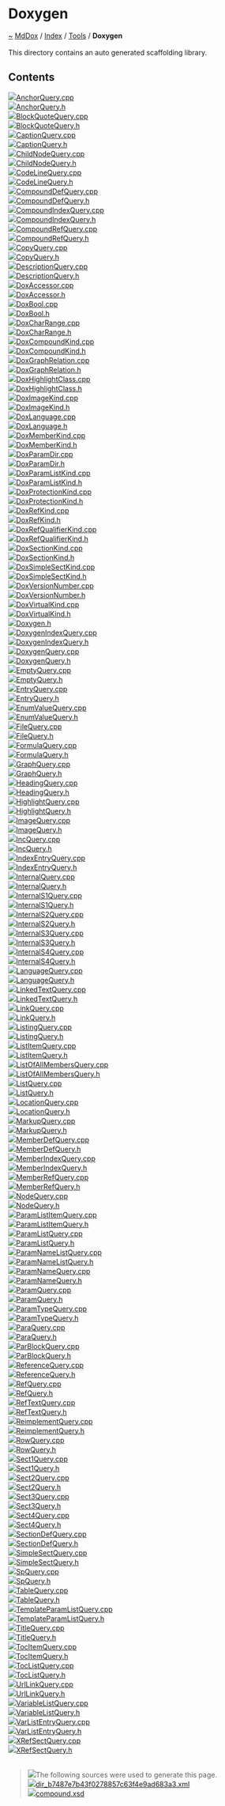 <a id="doxygen"></a>
<h1>Doxygen</h1>
<a id="dir_b7487e7b43f0278857c63f4e9ad683a3"></a>
<a href="https://github.com/CharlesCarley/MdDox#~">~</a>
<a href="indexpage.md#mddox">MdDox</a>
<span class="inline-text">/</span>
<a href="index.md#index">Index</a>
<span class="inline-text">/</span>
<a href="dir_7e461070e7b716e896e0d97cd6a82321.md#tools">Tools</a>
<span class="inline-text">/</span>
<span class="bold-text"><b>Doxygen</b></span>
<br/>
<br/>
<span class="inline-text">This directory contains an auto generated scaffolding library. </span>
<a id="contents"></a>
<h2>Contents</h2>
<span class="icon-list-item"><a href="https://github.com/CharlesCarley/MdDox/blob/master/Tools/Doxygen/AnchorQuery.cpp#L1" class="icon-list-item"><img src="../images/file.svg" class="icon-list-item"/><span class="icon-list-item">AnchorQuery.cpp</span>
</a>
</span>
<br/>
<span class="icon-list-item"><a href="https://github.com/CharlesCarley/MdDox/blob/master/Tools/Doxygen/AnchorQuery.h#L1" class="icon-list-item"><img src="../images/file.svg" class="icon-list-item"/><span class="icon-list-item">AnchorQuery.h</span>
</a>
</span>
<br/>
<span class="icon-list-item"><a href="https://github.com/CharlesCarley/MdDox/blob/master/Tools/Doxygen/BlockQuoteQuery.cpp#L1" class="icon-list-item"><img src="../images/file.svg" class="icon-list-item"/><span class="icon-list-item">BlockQuoteQuery.cpp</span>
</a>
</span>
<br/>
<span class="icon-list-item"><a href="https://github.com/CharlesCarley/MdDox/blob/master/Tools/Doxygen/BlockQuoteQuery.h#L1" class="icon-list-item"><img src="../images/file.svg" class="icon-list-item"/><span class="icon-list-item">BlockQuoteQuery.h</span>
</a>
</span>
<br/>
<span class="icon-list-item"><a href="https://github.com/CharlesCarley/MdDox/blob/master/Tools/Doxygen/CaptionQuery.cpp#L1" class="icon-list-item"><img src="../images/file.svg" class="icon-list-item"/><span class="icon-list-item">CaptionQuery.cpp</span>
</a>
</span>
<br/>
<span class="icon-list-item"><a href="https://github.com/CharlesCarley/MdDox/blob/master/Tools/Doxygen/CaptionQuery.h#L1" class="icon-list-item"><img src="../images/file.svg" class="icon-list-item"/><span class="icon-list-item">CaptionQuery.h</span>
</a>
</span>
<br/>
<span class="icon-list-item"><a href="https://github.com/CharlesCarley/MdDox/blob/master/Tools/Doxygen/ChildNodeQuery.cpp#L1" class="icon-list-item"><img src="../images/file.svg" class="icon-list-item"/><span class="icon-list-item">ChildNodeQuery.cpp</span>
</a>
</span>
<br/>
<span class="icon-list-item"><a href="https://github.com/CharlesCarley/MdDox/blob/master/Tools/Doxygen/ChildNodeQuery.h#L1" class="icon-list-item"><img src="../images/file.svg" class="icon-list-item"/><span class="icon-list-item">ChildNodeQuery.h</span>
</a>
</span>
<br/>
<span class="icon-list-item"><a href="https://github.com/CharlesCarley/MdDox/blob/master/Tools/Doxygen/CodeLineQuery.cpp#L1" class="icon-list-item"><img src="../images/file.svg" class="icon-list-item"/><span class="icon-list-item">CodeLineQuery.cpp</span>
</a>
</span>
<br/>
<span class="icon-list-item"><a href="https://github.com/CharlesCarley/MdDox/blob/master/Tools/Doxygen/CodeLineQuery.h#L1" class="icon-list-item"><img src="../images/file.svg" class="icon-list-item"/><span class="icon-list-item">CodeLineQuery.h</span>
</a>
</span>
<br/>
<span class="icon-list-item"><a href="https://github.com/CharlesCarley/MdDox/blob/master/Tools/Doxygen/CompoundDefQuery.cpp#L1" class="icon-list-item"><img src="../images/file.svg" class="icon-list-item"/><span class="icon-list-item">CompoundDefQuery.cpp</span>
</a>
</span>
<br/>
<span class="icon-list-item"><a href="https://github.com/CharlesCarley/MdDox/blob/master/Tools/Doxygen/CompoundDefQuery.h#L1" class="icon-list-item"><img src="../images/file.svg" class="icon-list-item"/><span class="icon-list-item">CompoundDefQuery.h</span>
</a>
</span>
<br/>
<span class="icon-list-item"><a href="https://github.com/CharlesCarley/MdDox/blob/master/Tools/Doxygen/CompoundIndexQuery.cpp#L1" class="icon-list-item"><img src="../images/file.svg" class="icon-list-item"/><span class="icon-list-item">CompoundIndexQuery.cpp</span>
</a>
</span>
<br/>
<span class="icon-list-item"><a href="https://github.com/CharlesCarley/MdDox/blob/master/Tools/Doxygen/CompoundIndexQuery.h#L1" class="icon-list-item"><img src="../images/file.svg" class="icon-list-item"/><span class="icon-list-item">CompoundIndexQuery.h</span>
</a>
</span>
<br/>
<span class="icon-list-item"><a href="https://github.com/CharlesCarley/MdDox/blob/master/Tools/Doxygen/CompoundRefQuery.cpp#L1" class="icon-list-item"><img src="../images/file.svg" class="icon-list-item"/><span class="icon-list-item">CompoundRefQuery.cpp</span>
</a>
</span>
<br/>
<span class="icon-list-item"><a href="https://github.com/CharlesCarley/MdDox/blob/master/Tools/Doxygen/CompoundRefQuery.h#L1" class="icon-list-item"><img src="../images/file.svg" class="icon-list-item"/><span class="icon-list-item">CompoundRefQuery.h</span>
</a>
</span>
<br/>
<span class="icon-list-item"><a href="https://github.com/CharlesCarley/MdDox/blob/master/Tools/Doxygen/CopyQuery.cpp#L1" class="icon-list-item"><img src="../images/file.svg" class="icon-list-item"/><span class="icon-list-item">CopyQuery.cpp</span>
</a>
</span>
<br/>
<span class="icon-list-item"><a href="https://github.com/CharlesCarley/MdDox/blob/master/Tools/Doxygen/CopyQuery.h#L1" class="icon-list-item"><img src="../images/file.svg" class="icon-list-item"/><span class="icon-list-item">CopyQuery.h</span>
</a>
</span>
<br/>
<span class="icon-list-item"><a href="https://github.com/CharlesCarley/MdDox/blob/master/Tools/Doxygen/DescriptionQuery.cpp#L1" class="icon-list-item"><img src="../images/file.svg" class="icon-list-item"/><span class="icon-list-item">DescriptionQuery.cpp</span>
</a>
</span>
<br/>
<span class="icon-list-item"><a href="https://github.com/CharlesCarley/MdDox/blob/master/Tools/Doxygen/DescriptionQuery.h#L1" class="icon-list-item"><img src="../images/file.svg" class="icon-list-item"/><span class="icon-list-item">DescriptionQuery.h</span>
</a>
</span>
<br/>
<span class="icon-list-item"><a href="https://github.com/CharlesCarley/MdDox/blob/master/Tools/Doxygen/DoxAccessor.cpp#L1" class="icon-list-item"><img src="../images/file.svg" class="icon-list-item"/><span class="icon-list-item">DoxAccessor.cpp</span>
</a>
</span>
<br/>
<span class="icon-list-item"><a href="https://github.com/CharlesCarley/MdDox/blob/master/Tools/Doxygen/DoxAccessor.h#L1" class="icon-list-item"><img src="../images/file.svg" class="icon-list-item"/><span class="icon-list-item">DoxAccessor.h</span>
</a>
</span>
<br/>
<span class="icon-list-item"><a href="https://github.com/CharlesCarley/MdDox/blob/master/Tools/Doxygen/DoxBool.cpp#L1" class="icon-list-item"><img src="../images/file.svg" class="icon-list-item"/><span class="icon-list-item">DoxBool.cpp</span>
</a>
</span>
<br/>
<span class="icon-list-item"><a href="https://github.com/CharlesCarley/MdDox/blob/master/Tools/Doxygen/DoxBool.h#L1" class="icon-list-item"><img src="../images/file.svg" class="icon-list-item"/><span class="icon-list-item">DoxBool.h</span>
</a>
</span>
<br/>
<span class="icon-list-item"><a href="https://github.com/CharlesCarley/MdDox/blob/master/Tools/Doxygen/DoxCharRange.cpp#L1" class="icon-list-item"><img src="../images/file.svg" class="icon-list-item"/><span class="icon-list-item">DoxCharRange.cpp</span>
</a>
</span>
<br/>
<span class="icon-list-item"><a href="https://github.com/CharlesCarley/MdDox/blob/master/Tools/Doxygen/DoxCharRange.h#L1" class="icon-list-item"><img src="../images/file.svg" class="icon-list-item"/><span class="icon-list-item">DoxCharRange.h</span>
</a>
</span>
<br/>
<span class="icon-list-item"><a href="https://github.com/CharlesCarley/MdDox/blob/master/Tools/Doxygen/DoxCompoundKind.cpp#L1" class="icon-list-item"><img src="../images/file.svg" class="icon-list-item"/><span class="icon-list-item">DoxCompoundKind.cpp</span>
</a>
</span>
<br/>
<span class="icon-list-item"><a href="https://github.com/CharlesCarley/MdDox/blob/master/Tools/Doxygen/DoxCompoundKind.h#L1" class="icon-list-item"><img src="../images/file.svg" class="icon-list-item"/><span class="icon-list-item">DoxCompoundKind.h</span>
</a>
</span>
<br/>
<span class="icon-list-item"><a href="https://github.com/CharlesCarley/MdDox/blob/master/Tools/Doxygen/DoxGraphRelation.cpp#L1" class="icon-list-item"><img src="../images/file.svg" class="icon-list-item"/><span class="icon-list-item">DoxGraphRelation.cpp</span>
</a>
</span>
<br/>
<span class="icon-list-item"><a href="https://github.com/CharlesCarley/MdDox/blob/master/Tools/Doxygen/DoxGraphRelation.h#L1" class="icon-list-item"><img src="../images/file.svg" class="icon-list-item"/><span class="icon-list-item">DoxGraphRelation.h</span>
</a>
</span>
<br/>
<span class="icon-list-item"><a href="https://github.com/CharlesCarley/MdDox/blob/master/Tools/Doxygen/DoxHighlightClass.cpp#L1" class="icon-list-item"><img src="../images/file.svg" class="icon-list-item"/><span class="icon-list-item">DoxHighlightClass.cpp</span>
</a>
</span>
<br/>
<span class="icon-list-item"><a href="https://github.com/CharlesCarley/MdDox/blob/master/Tools/Doxygen/DoxHighlightClass.h#L1" class="icon-list-item"><img src="../images/file.svg" class="icon-list-item"/><span class="icon-list-item">DoxHighlightClass.h</span>
</a>
</span>
<br/>
<span class="icon-list-item"><a href="https://github.com/CharlesCarley/MdDox/blob/master/Tools/Doxygen/DoxImageKind.cpp#L1" class="icon-list-item"><img src="../images/file.svg" class="icon-list-item"/><span class="icon-list-item">DoxImageKind.cpp</span>
</a>
</span>
<br/>
<span class="icon-list-item"><a href="https://github.com/CharlesCarley/MdDox/blob/master/Tools/Doxygen/DoxImageKind.h#L1" class="icon-list-item"><img src="../images/file.svg" class="icon-list-item"/><span class="icon-list-item">DoxImageKind.h</span>
</a>
</span>
<br/>
<span class="icon-list-item"><a href="https://github.com/CharlesCarley/MdDox/blob/master/Tools/Doxygen/DoxLanguage.cpp#L1" class="icon-list-item"><img src="../images/file.svg" class="icon-list-item"/><span class="icon-list-item">DoxLanguage.cpp</span>
</a>
</span>
<br/>
<span class="icon-list-item"><a href="https://github.com/CharlesCarley/MdDox/blob/master/Tools/Doxygen/DoxLanguage.h#L1" class="icon-list-item"><img src="../images/file.svg" class="icon-list-item"/><span class="icon-list-item">DoxLanguage.h</span>
</a>
</span>
<br/>
<span class="icon-list-item"><a href="https://github.com/CharlesCarley/MdDox/blob/master/Tools/Doxygen/DoxMemberKind.cpp#L1" class="icon-list-item"><img src="../images/file.svg" class="icon-list-item"/><span class="icon-list-item">DoxMemberKind.cpp</span>
</a>
</span>
<br/>
<span class="icon-list-item"><a href="https://github.com/CharlesCarley/MdDox/blob/master/Tools/Doxygen/DoxMemberKind.h#L1" class="icon-list-item"><img src="../images/file.svg" class="icon-list-item"/><span class="icon-list-item">DoxMemberKind.h</span>
</a>
</span>
<br/>
<span class="icon-list-item"><a href="https://github.com/CharlesCarley/MdDox/blob/master/Tools/Doxygen/DoxParamDir.cpp#L1" class="icon-list-item"><img src="../images/file.svg" class="icon-list-item"/><span class="icon-list-item">DoxParamDir.cpp</span>
</a>
</span>
<br/>
<span class="icon-list-item"><a href="https://github.com/CharlesCarley/MdDox/blob/master/Tools/Doxygen/DoxParamDir.h#L1" class="icon-list-item"><img src="../images/file.svg" class="icon-list-item"/><span class="icon-list-item">DoxParamDir.h</span>
</a>
</span>
<br/>
<span class="icon-list-item"><a href="https://github.com/CharlesCarley/MdDox/blob/master/Tools/Doxygen/DoxParamListKind.cpp#L1" class="icon-list-item"><img src="../images/file.svg" class="icon-list-item"/><span class="icon-list-item">DoxParamListKind.cpp</span>
</a>
</span>
<br/>
<span class="icon-list-item"><a href="https://github.com/CharlesCarley/MdDox/blob/master/Tools/Doxygen/DoxParamListKind.h#L1" class="icon-list-item"><img src="../images/file.svg" class="icon-list-item"/><span class="icon-list-item">DoxParamListKind.h</span>
</a>
</span>
<br/>
<span class="icon-list-item"><a href="https://github.com/CharlesCarley/MdDox/blob/master/Tools/Doxygen/DoxProtectionKind.cpp#L1" class="icon-list-item"><img src="../images/file.svg" class="icon-list-item"/><span class="icon-list-item">DoxProtectionKind.cpp</span>
</a>
</span>
<br/>
<span class="icon-list-item"><a href="https://github.com/CharlesCarley/MdDox/blob/master/Tools/Doxygen/DoxProtectionKind.h#L1" class="icon-list-item"><img src="../images/file.svg" class="icon-list-item"/><span class="icon-list-item">DoxProtectionKind.h</span>
</a>
</span>
<br/>
<span class="icon-list-item"><a href="https://github.com/CharlesCarley/MdDox/blob/master/Tools/Doxygen/DoxRefKind.cpp#L1" class="icon-list-item"><img src="../images/file.svg" class="icon-list-item"/><span class="icon-list-item">DoxRefKind.cpp</span>
</a>
</span>
<br/>
<span class="icon-list-item"><a href="https://github.com/CharlesCarley/MdDox/blob/master/Tools/Doxygen/DoxRefKind.h#L1" class="icon-list-item"><img src="../images/file.svg" class="icon-list-item"/><span class="icon-list-item">DoxRefKind.h</span>
</a>
</span>
<br/>
<span class="icon-list-item"><a href="https://github.com/CharlesCarley/MdDox/blob/master/Tools/Doxygen/DoxRefQualifierKind.cpp#L1" class="icon-list-item"><img src="../images/file.svg" class="icon-list-item"/><span class="icon-list-item">DoxRefQualifierKind.cpp</span>
</a>
</span>
<br/>
<span class="icon-list-item"><a href="https://github.com/CharlesCarley/MdDox/blob/master/Tools/Doxygen/DoxRefQualifierKind.h#L1" class="icon-list-item"><img src="../images/file.svg" class="icon-list-item"/><span class="icon-list-item">DoxRefQualifierKind.h</span>
</a>
</span>
<br/>
<span class="icon-list-item"><a href="https://github.com/CharlesCarley/MdDox/blob/master/Tools/Doxygen/DoxSectionKind.cpp#L1" class="icon-list-item"><img src="../images/file.svg" class="icon-list-item"/><span class="icon-list-item">DoxSectionKind.cpp</span>
</a>
</span>
<br/>
<span class="icon-list-item"><a href="https://github.com/CharlesCarley/MdDox/blob/master/Tools/Doxygen/DoxSectionKind.h#L1" class="icon-list-item"><img src="../images/file.svg" class="icon-list-item"/><span class="icon-list-item">DoxSectionKind.h</span>
</a>
</span>
<br/>
<span class="icon-list-item"><a href="https://github.com/CharlesCarley/MdDox/blob/master/Tools/Doxygen/DoxSimpleSectKind.cpp#L1" class="icon-list-item"><img src="../images/file.svg" class="icon-list-item"/><span class="icon-list-item">DoxSimpleSectKind.cpp</span>
</a>
</span>
<br/>
<span class="icon-list-item"><a href="https://github.com/CharlesCarley/MdDox/blob/master/Tools/Doxygen/DoxSimpleSectKind.h#L1" class="icon-list-item"><img src="../images/file.svg" class="icon-list-item"/><span class="icon-list-item">DoxSimpleSectKind.h</span>
</a>
</span>
<br/>
<span class="icon-list-item"><a href="https://github.com/CharlesCarley/MdDox/blob/master/Tools/Doxygen/DoxVersionNumber.cpp#L1" class="icon-list-item"><img src="../images/file.svg" class="icon-list-item"/><span class="icon-list-item">DoxVersionNumber.cpp</span>
</a>
</span>
<br/>
<span class="icon-list-item"><a href="https://github.com/CharlesCarley/MdDox/blob/master/Tools/Doxygen/DoxVersionNumber.h#L1" class="icon-list-item"><img src="../images/file.svg" class="icon-list-item"/><span class="icon-list-item">DoxVersionNumber.h</span>
</a>
</span>
<br/>
<span class="icon-list-item"><a href="https://github.com/CharlesCarley/MdDox/blob/master/Tools/Doxygen/DoxVirtualKind.cpp#L1" class="icon-list-item"><img src="../images/file.svg" class="icon-list-item"/><span class="icon-list-item">DoxVirtualKind.cpp</span>
</a>
</span>
<br/>
<span class="icon-list-item"><a href="https://github.com/CharlesCarley/MdDox/blob/master/Tools/Doxygen/DoxVirtualKind.h#L1" class="icon-list-item"><img src="../images/file.svg" class="icon-list-item"/><span class="icon-list-item">DoxVirtualKind.h</span>
</a>
</span>
<br/>
<span class="icon-list-item"><a href="https://github.com/CharlesCarley/MdDox/blob/master/Tools/Doxygen/Doxygen.h#L1" class="icon-list-item"><img src="../images/file.svg" class="icon-list-item"/><span class="icon-list-item">Doxygen.h</span>
</a>
</span>
<br/>
<span class="icon-list-item"><a href="https://github.com/CharlesCarley/MdDox/blob/master/Tools/Doxygen/DoxygenIndexQuery.cpp#L1" class="icon-list-item"><img src="../images/file.svg" class="icon-list-item"/><span class="icon-list-item">DoxygenIndexQuery.cpp</span>
</a>
</span>
<br/>
<span class="icon-list-item"><a href="https://github.com/CharlesCarley/MdDox/blob/master/Tools/Doxygen/DoxygenIndexQuery.h#L1" class="icon-list-item"><img src="../images/file.svg" class="icon-list-item"/><span class="icon-list-item">DoxygenIndexQuery.h</span>
</a>
</span>
<br/>
<span class="icon-list-item"><a href="https://github.com/CharlesCarley/MdDox/blob/master/Tools/Doxygen/DoxygenQuery.cpp#L1" class="icon-list-item"><img src="../images/file.svg" class="icon-list-item"/><span class="icon-list-item">DoxygenQuery.cpp</span>
</a>
</span>
<br/>
<span class="icon-list-item"><a href="https://github.com/CharlesCarley/MdDox/blob/master/Tools/Doxygen/DoxygenQuery.h#L1" class="icon-list-item"><img src="../images/file.svg" class="icon-list-item"/><span class="icon-list-item">DoxygenQuery.h</span>
</a>
</span>
<br/>
<span class="icon-list-item"><a href="https://github.com/CharlesCarley/MdDox/blob/master/Tools/Doxygen/EmptyQuery.cpp#L1" class="icon-list-item"><img src="../images/file.svg" class="icon-list-item"/><span class="icon-list-item">EmptyQuery.cpp</span>
</a>
</span>
<br/>
<span class="icon-list-item"><a href="https://github.com/CharlesCarley/MdDox/blob/master/Tools/Doxygen/EmptyQuery.h#L1" class="icon-list-item"><img src="../images/file.svg" class="icon-list-item"/><span class="icon-list-item">EmptyQuery.h</span>
</a>
</span>
<br/>
<span class="icon-list-item"><a href="https://github.com/CharlesCarley/MdDox/blob/master/Tools/Doxygen/EntryQuery.cpp#L1" class="icon-list-item"><img src="../images/file.svg" class="icon-list-item"/><span class="icon-list-item">EntryQuery.cpp</span>
</a>
</span>
<br/>
<span class="icon-list-item"><a href="https://github.com/CharlesCarley/MdDox/blob/master/Tools/Doxygen/EntryQuery.h#L1" class="icon-list-item"><img src="../images/file.svg" class="icon-list-item"/><span class="icon-list-item">EntryQuery.h</span>
</a>
</span>
<br/>
<span class="icon-list-item"><a href="https://github.com/CharlesCarley/MdDox/blob/master/Tools/Doxygen/EnumValueQuery.cpp#L1" class="icon-list-item"><img src="../images/file.svg" class="icon-list-item"/><span class="icon-list-item">EnumValueQuery.cpp</span>
</a>
</span>
<br/>
<span class="icon-list-item"><a href="https://github.com/CharlesCarley/MdDox/blob/master/Tools/Doxygen/EnumValueQuery.h#L1" class="icon-list-item"><img src="../images/file.svg" class="icon-list-item"/><span class="icon-list-item">EnumValueQuery.h</span>
</a>
</span>
<br/>
<span class="icon-list-item"><a href="https://github.com/CharlesCarley/MdDox/blob/master/Tools/Doxygen/FileQuery.cpp#L1" class="icon-list-item"><img src="../images/file.svg" class="icon-list-item"/><span class="icon-list-item">FileQuery.cpp</span>
</a>
</span>
<br/>
<span class="icon-list-item"><a href="https://github.com/CharlesCarley/MdDox/blob/master/Tools/Doxygen/FileQuery.h#L1" class="icon-list-item"><img src="../images/file.svg" class="icon-list-item"/><span class="icon-list-item">FileQuery.h</span>
</a>
</span>
<br/>
<span class="icon-list-item"><a href="https://github.com/CharlesCarley/MdDox/blob/master/Tools/Doxygen/FormulaQuery.cpp#L1" class="icon-list-item"><img src="../images/file.svg" class="icon-list-item"/><span class="icon-list-item">FormulaQuery.cpp</span>
</a>
</span>
<br/>
<span class="icon-list-item"><a href="https://github.com/CharlesCarley/MdDox/blob/master/Tools/Doxygen/FormulaQuery.h#L1" class="icon-list-item"><img src="../images/file.svg" class="icon-list-item"/><span class="icon-list-item">FormulaQuery.h</span>
</a>
</span>
<br/>
<span class="icon-list-item"><a href="https://github.com/CharlesCarley/MdDox/blob/master/Tools/Doxygen/GraphQuery.cpp#L1" class="icon-list-item"><img src="../images/file.svg" class="icon-list-item"/><span class="icon-list-item">GraphQuery.cpp</span>
</a>
</span>
<br/>
<span class="icon-list-item"><a href="https://github.com/CharlesCarley/MdDox/blob/master/Tools/Doxygen/GraphQuery.h#L1" class="icon-list-item"><img src="../images/file.svg" class="icon-list-item"/><span class="icon-list-item">GraphQuery.h</span>
</a>
</span>
<br/>
<span class="icon-list-item"><a href="https://github.com/CharlesCarley/MdDox/blob/master/Tools/Doxygen/HeadingQuery.cpp#L1" class="icon-list-item"><img src="../images/file.svg" class="icon-list-item"/><span class="icon-list-item">HeadingQuery.cpp</span>
</a>
</span>
<br/>
<span class="icon-list-item"><a href="https://github.com/CharlesCarley/MdDox/blob/master/Tools/Doxygen/HeadingQuery.h#L1" class="icon-list-item"><img src="../images/file.svg" class="icon-list-item"/><span class="icon-list-item">HeadingQuery.h</span>
</a>
</span>
<br/>
<span class="icon-list-item"><a href="https://github.com/CharlesCarley/MdDox/blob/master/Tools/Doxygen/HighlightQuery.cpp#L1" class="icon-list-item"><img src="../images/file.svg" class="icon-list-item"/><span class="icon-list-item">HighlightQuery.cpp</span>
</a>
</span>
<br/>
<span class="icon-list-item"><a href="https://github.com/CharlesCarley/MdDox/blob/master/Tools/Doxygen/HighlightQuery.h#L1" class="icon-list-item"><img src="../images/file.svg" class="icon-list-item"/><span class="icon-list-item">HighlightQuery.h</span>
</a>
</span>
<br/>
<span class="icon-list-item"><a href="https://github.com/CharlesCarley/MdDox/blob/master/Tools/Doxygen/ImageQuery.cpp#L1" class="icon-list-item"><img src="../images/file.svg" class="icon-list-item"/><span class="icon-list-item">ImageQuery.cpp</span>
</a>
</span>
<br/>
<span class="icon-list-item"><a href="https://github.com/CharlesCarley/MdDox/blob/master/Tools/Doxygen/ImageQuery.h#L1" class="icon-list-item"><img src="../images/file.svg" class="icon-list-item"/><span class="icon-list-item">ImageQuery.h</span>
</a>
</span>
<br/>
<span class="icon-list-item"><a href="https://github.com/CharlesCarley/MdDox/blob/master/Tools/Doxygen/IncQuery.cpp#L1" class="icon-list-item"><img src="../images/file.svg" class="icon-list-item"/><span class="icon-list-item">IncQuery.cpp</span>
</a>
</span>
<br/>
<span class="icon-list-item"><a href="https://github.com/CharlesCarley/MdDox/blob/master/Tools/Doxygen/IncQuery.h#L1" class="icon-list-item"><img src="../images/file.svg" class="icon-list-item"/><span class="icon-list-item">IncQuery.h</span>
</a>
</span>
<br/>
<span class="icon-list-item"><a href="https://github.com/CharlesCarley/MdDox/blob/master/Tools/Doxygen/IndexEntryQuery.cpp#L1" class="icon-list-item"><img src="../images/file.svg" class="icon-list-item"/><span class="icon-list-item">IndexEntryQuery.cpp</span>
</a>
</span>
<br/>
<span class="icon-list-item"><a href="https://github.com/CharlesCarley/MdDox/blob/master/Tools/Doxygen/IndexEntryQuery.h#L1" class="icon-list-item"><img src="../images/file.svg" class="icon-list-item"/><span class="icon-list-item">IndexEntryQuery.h</span>
</a>
</span>
<br/>
<span class="icon-list-item"><a href="https://github.com/CharlesCarley/MdDox/blob/master/Tools/Doxygen/InternalQuery.cpp#L1" class="icon-list-item"><img src="../images/file.svg" class="icon-list-item"/><span class="icon-list-item">InternalQuery.cpp</span>
</a>
</span>
<br/>
<span class="icon-list-item"><a href="https://github.com/CharlesCarley/MdDox/blob/master/Tools/Doxygen/InternalQuery.h#L1" class="icon-list-item"><img src="../images/file.svg" class="icon-list-item"/><span class="icon-list-item">InternalQuery.h</span>
</a>
</span>
<br/>
<span class="icon-list-item"><a href="https://github.com/CharlesCarley/MdDox/blob/master/Tools/Doxygen/InternalS1Query.cpp#L1" class="icon-list-item"><img src="../images/file.svg" class="icon-list-item"/><span class="icon-list-item">InternalS1Query.cpp</span>
</a>
</span>
<br/>
<span class="icon-list-item"><a href="https://github.com/CharlesCarley/MdDox/blob/master/Tools/Doxygen/InternalS1Query.h#L1" class="icon-list-item"><img src="../images/file.svg" class="icon-list-item"/><span class="icon-list-item">InternalS1Query.h</span>
</a>
</span>
<br/>
<span class="icon-list-item"><a href="https://github.com/CharlesCarley/MdDox/blob/master/Tools/Doxygen/InternalS2Query.cpp#L1" class="icon-list-item"><img src="../images/file.svg" class="icon-list-item"/><span class="icon-list-item">InternalS2Query.cpp</span>
</a>
</span>
<br/>
<span class="icon-list-item"><a href="https://github.com/CharlesCarley/MdDox/blob/master/Tools/Doxygen/InternalS2Query.h#L1" class="icon-list-item"><img src="../images/file.svg" class="icon-list-item"/><span class="icon-list-item">InternalS2Query.h</span>
</a>
</span>
<br/>
<span class="icon-list-item"><a href="https://github.com/CharlesCarley/MdDox/blob/master/Tools/Doxygen/InternalS3Query.cpp#L1" class="icon-list-item"><img src="../images/file.svg" class="icon-list-item"/><span class="icon-list-item">InternalS3Query.cpp</span>
</a>
</span>
<br/>
<span class="icon-list-item"><a href="https://github.com/CharlesCarley/MdDox/blob/master/Tools/Doxygen/InternalS3Query.h#L1" class="icon-list-item"><img src="../images/file.svg" class="icon-list-item"/><span class="icon-list-item">InternalS3Query.h</span>
</a>
</span>
<br/>
<span class="icon-list-item"><a href="https://github.com/CharlesCarley/MdDox/blob/master/Tools/Doxygen/InternalS4Query.cpp#L1" class="icon-list-item"><img src="../images/file.svg" class="icon-list-item"/><span class="icon-list-item">InternalS4Query.cpp</span>
</a>
</span>
<br/>
<span class="icon-list-item"><a href="https://github.com/CharlesCarley/MdDox/blob/master/Tools/Doxygen/InternalS4Query.h#L1" class="icon-list-item"><img src="../images/file.svg" class="icon-list-item"/><span class="icon-list-item">InternalS4Query.h</span>
</a>
</span>
<br/>
<span class="icon-list-item"><a href="https://github.com/CharlesCarley/MdDox/blob/master/Tools/Doxygen/LanguageQuery.cpp#L1" class="icon-list-item"><img src="../images/file.svg" class="icon-list-item"/><span class="icon-list-item">LanguageQuery.cpp</span>
</a>
</span>
<br/>
<span class="icon-list-item"><a href="https://github.com/CharlesCarley/MdDox/blob/master/Tools/Doxygen/LanguageQuery.h#L1" class="icon-list-item"><img src="../images/file.svg" class="icon-list-item"/><span class="icon-list-item">LanguageQuery.h</span>
</a>
</span>
<br/>
<span class="icon-list-item"><a href="https://github.com/CharlesCarley/MdDox/blob/master/Tools/Doxygen/LinkedTextQuery.cpp#L1" class="icon-list-item"><img src="../images/file.svg" class="icon-list-item"/><span class="icon-list-item">LinkedTextQuery.cpp</span>
</a>
</span>
<br/>
<span class="icon-list-item"><a href="https://github.com/CharlesCarley/MdDox/blob/master/Tools/Doxygen/LinkedTextQuery.h#L1" class="icon-list-item"><img src="../images/file.svg" class="icon-list-item"/><span class="icon-list-item">LinkedTextQuery.h</span>
</a>
</span>
<br/>
<span class="icon-list-item"><a href="https://github.com/CharlesCarley/MdDox/blob/master/Tools/Doxygen/LinkQuery.cpp#L1" class="icon-list-item"><img src="../images/file.svg" class="icon-list-item"/><span class="icon-list-item">LinkQuery.cpp</span>
</a>
</span>
<br/>
<span class="icon-list-item"><a href="https://github.com/CharlesCarley/MdDox/blob/master/Tools/Doxygen/LinkQuery.h#L1" class="icon-list-item"><img src="../images/file.svg" class="icon-list-item"/><span class="icon-list-item">LinkQuery.h</span>
</a>
</span>
<br/>
<span class="icon-list-item"><a href="https://github.com/CharlesCarley/MdDox/blob/master/Tools/Doxygen/ListingQuery.cpp#L1" class="icon-list-item"><img src="../images/file.svg" class="icon-list-item"/><span class="icon-list-item">ListingQuery.cpp</span>
</a>
</span>
<br/>
<span class="icon-list-item"><a href="https://github.com/CharlesCarley/MdDox/blob/master/Tools/Doxygen/ListingQuery.h#L1" class="icon-list-item"><img src="../images/file.svg" class="icon-list-item"/><span class="icon-list-item">ListingQuery.h</span>
</a>
</span>
<br/>
<span class="icon-list-item"><a href="https://github.com/CharlesCarley/MdDox/blob/master/Tools/Doxygen/ListItemQuery.cpp#L1" class="icon-list-item"><img src="../images/file.svg" class="icon-list-item"/><span class="icon-list-item">ListItemQuery.cpp</span>
</a>
</span>
<br/>
<span class="icon-list-item"><a href="https://github.com/CharlesCarley/MdDox/blob/master/Tools/Doxygen/ListItemQuery.h#L1" class="icon-list-item"><img src="../images/file.svg" class="icon-list-item"/><span class="icon-list-item">ListItemQuery.h</span>
</a>
</span>
<br/>
<span class="icon-list-item"><a href="https://github.com/CharlesCarley/MdDox/blob/master/Tools/Doxygen/ListOfAllMembersQuery.cpp#L1" class="icon-list-item"><img src="../images/file.svg" class="icon-list-item"/><span class="icon-list-item">ListOfAllMembersQuery.cpp</span>
</a>
</span>
<br/>
<span class="icon-list-item"><a href="https://github.com/CharlesCarley/MdDox/blob/master/Tools/Doxygen/ListOfAllMembersQuery.h#L1" class="icon-list-item"><img src="../images/file.svg" class="icon-list-item"/><span class="icon-list-item">ListOfAllMembersQuery.h</span>
</a>
</span>
<br/>
<span class="icon-list-item"><a href="https://github.com/CharlesCarley/MdDox/blob/master/Tools/Doxygen/ListQuery.cpp#L1" class="icon-list-item"><img src="../images/file.svg" class="icon-list-item"/><span class="icon-list-item">ListQuery.cpp</span>
</a>
</span>
<br/>
<span class="icon-list-item"><a href="https://github.com/CharlesCarley/MdDox/blob/master/Tools/Doxygen/ListQuery.h#L1" class="icon-list-item"><img src="../images/file.svg" class="icon-list-item"/><span class="icon-list-item">ListQuery.h</span>
</a>
</span>
<br/>
<span class="icon-list-item"><a href="https://github.com/CharlesCarley/MdDox/blob/master/Tools/Doxygen/LocationQuery.cpp#L1" class="icon-list-item"><img src="../images/file.svg" class="icon-list-item"/><span class="icon-list-item">LocationQuery.cpp</span>
</a>
</span>
<br/>
<span class="icon-list-item"><a href="https://github.com/CharlesCarley/MdDox/blob/master/Tools/Doxygen/LocationQuery.h#L1" class="icon-list-item"><img src="../images/file.svg" class="icon-list-item"/><span class="icon-list-item">LocationQuery.h</span>
</a>
</span>
<br/>
<span class="icon-list-item"><a href="https://github.com/CharlesCarley/MdDox/blob/master/Tools/Doxygen/MarkupQuery.cpp#L1" class="icon-list-item"><img src="../images/file.svg" class="icon-list-item"/><span class="icon-list-item">MarkupQuery.cpp</span>
</a>
</span>
<br/>
<span class="icon-list-item"><a href="https://github.com/CharlesCarley/MdDox/blob/master/Tools/Doxygen/MarkupQuery.h#L1" class="icon-list-item"><img src="../images/file.svg" class="icon-list-item"/><span class="icon-list-item">MarkupQuery.h</span>
</a>
</span>
<br/>
<span class="icon-list-item"><a href="https://github.com/CharlesCarley/MdDox/blob/master/Tools/Doxygen/MemberDefQuery.cpp#L1" class="icon-list-item"><img src="../images/file.svg" class="icon-list-item"/><span class="icon-list-item">MemberDefQuery.cpp</span>
</a>
</span>
<br/>
<span class="icon-list-item"><a href="https://github.com/CharlesCarley/MdDox/blob/master/Tools/Doxygen/MemberDefQuery.h#L1" class="icon-list-item"><img src="../images/file.svg" class="icon-list-item"/><span class="icon-list-item">MemberDefQuery.h</span>
</a>
</span>
<br/>
<span class="icon-list-item"><a href="https://github.com/CharlesCarley/MdDox/blob/master/Tools/Doxygen/MemberIndexQuery.cpp#L1" class="icon-list-item"><img src="../images/file.svg" class="icon-list-item"/><span class="icon-list-item">MemberIndexQuery.cpp</span>
</a>
</span>
<br/>
<span class="icon-list-item"><a href="https://github.com/CharlesCarley/MdDox/blob/master/Tools/Doxygen/MemberIndexQuery.h#L1" class="icon-list-item"><img src="../images/file.svg" class="icon-list-item"/><span class="icon-list-item">MemberIndexQuery.h</span>
</a>
</span>
<br/>
<span class="icon-list-item"><a href="https://github.com/CharlesCarley/MdDox/blob/master/Tools/Doxygen/MemberRefQuery.cpp#L1" class="icon-list-item"><img src="../images/file.svg" class="icon-list-item"/><span class="icon-list-item">MemberRefQuery.cpp</span>
</a>
</span>
<br/>
<span class="icon-list-item"><a href="https://github.com/CharlesCarley/MdDox/blob/master/Tools/Doxygen/MemberRefQuery.h#L1" class="icon-list-item"><img src="../images/file.svg" class="icon-list-item"/><span class="icon-list-item">MemberRefQuery.h</span>
</a>
</span>
<br/>
<span class="icon-list-item"><a href="https://github.com/CharlesCarley/MdDox/blob/master/Tools/Doxygen/NodeQuery.cpp#L1" class="icon-list-item"><img src="../images/file.svg" class="icon-list-item"/><span class="icon-list-item">NodeQuery.cpp</span>
</a>
</span>
<br/>
<span class="icon-list-item"><a href="https://github.com/CharlesCarley/MdDox/blob/master/Tools/Doxygen/NodeQuery.h#L1" class="icon-list-item"><img src="../images/file.svg" class="icon-list-item"/><span class="icon-list-item">NodeQuery.h</span>
</a>
</span>
<br/>
<span class="icon-list-item"><a href="https://github.com/CharlesCarley/MdDox/blob/master/Tools/Doxygen/ParamListItemQuery.cpp#L1" class="icon-list-item"><img src="../images/file.svg" class="icon-list-item"/><span class="icon-list-item">ParamListItemQuery.cpp</span>
</a>
</span>
<br/>
<span class="icon-list-item"><a href="https://github.com/CharlesCarley/MdDox/blob/master/Tools/Doxygen/ParamListItemQuery.h#L1" class="icon-list-item"><img src="../images/file.svg" class="icon-list-item"/><span class="icon-list-item">ParamListItemQuery.h</span>
</a>
</span>
<br/>
<span class="icon-list-item"><a href="https://github.com/CharlesCarley/MdDox/blob/master/Tools/Doxygen/ParamListQuery.cpp#L1" class="icon-list-item"><img src="../images/file.svg" class="icon-list-item"/><span class="icon-list-item">ParamListQuery.cpp</span>
</a>
</span>
<br/>
<span class="icon-list-item"><a href="https://github.com/CharlesCarley/MdDox/blob/master/Tools/Doxygen/ParamListQuery.h#L1" class="icon-list-item"><img src="../images/file.svg" class="icon-list-item"/><span class="icon-list-item">ParamListQuery.h</span>
</a>
</span>
<br/>
<span class="icon-list-item"><a href="https://github.com/CharlesCarley/MdDox/blob/master/Tools/Doxygen/ParamNameListQuery.cpp#L1" class="icon-list-item"><img src="../images/file.svg" class="icon-list-item"/><span class="icon-list-item">ParamNameListQuery.cpp</span>
</a>
</span>
<br/>
<span class="icon-list-item"><a href="https://github.com/CharlesCarley/MdDox/blob/master/Tools/Doxygen/ParamNameListQuery.h#L1" class="icon-list-item"><img src="../images/file.svg" class="icon-list-item"/><span class="icon-list-item">ParamNameListQuery.h</span>
</a>
</span>
<br/>
<span class="icon-list-item"><a href="https://github.com/CharlesCarley/MdDox/blob/master/Tools/Doxygen/ParamNameQuery.cpp#L1" class="icon-list-item"><img src="../images/file.svg" class="icon-list-item"/><span class="icon-list-item">ParamNameQuery.cpp</span>
</a>
</span>
<br/>
<span class="icon-list-item"><a href="https://github.com/CharlesCarley/MdDox/blob/master/Tools/Doxygen/ParamNameQuery.h#L1" class="icon-list-item"><img src="../images/file.svg" class="icon-list-item"/><span class="icon-list-item">ParamNameQuery.h</span>
</a>
</span>
<br/>
<span class="icon-list-item"><a href="https://github.com/CharlesCarley/MdDox/blob/master/Tools/Doxygen/ParamQuery.cpp#L1" class="icon-list-item"><img src="../images/file.svg" class="icon-list-item"/><span class="icon-list-item">ParamQuery.cpp</span>
</a>
</span>
<br/>
<span class="icon-list-item"><a href="https://github.com/CharlesCarley/MdDox/blob/master/Tools/Doxygen/ParamQuery.h#L1" class="icon-list-item"><img src="../images/file.svg" class="icon-list-item"/><span class="icon-list-item">ParamQuery.h</span>
</a>
</span>
<br/>
<span class="icon-list-item"><a href="https://github.com/CharlesCarley/MdDox/blob/master/Tools/Doxygen/ParamTypeQuery.cpp#L1" class="icon-list-item"><img src="../images/file.svg" class="icon-list-item"/><span class="icon-list-item">ParamTypeQuery.cpp</span>
</a>
</span>
<br/>
<span class="icon-list-item"><a href="https://github.com/CharlesCarley/MdDox/blob/master/Tools/Doxygen/ParamTypeQuery.h#L1" class="icon-list-item"><img src="../images/file.svg" class="icon-list-item"/><span class="icon-list-item">ParamTypeQuery.h</span>
</a>
</span>
<br/>
<span class="icon-list-item"><a href="https://github.com/CharlesCarley/MdDox/blob/master/Tools/Doxygen/ParaQuery.cpp#L1" class="icon-list-item"><img src="../images/file.svg" class="icon-list-item"/><span class="icon-list-item">ParaQuery.cpp</span>
</a>
</span>
<br/>
<span class="icon-list-item"><a href="https://github.com/CharlesCarley/MdDox/blob/master/Tools/Doxygen/ParaQuery.h#L1" class="icon-list-item"><img src="../images/file.svg" class="icon-list-item"/><span class="icon-list-item">ParaQuery.h</span>
</a>
</span>
<br/>
<span class="icon-list-item"><a href="https://github.com/CharlesCarley/MdDox/blob/master/Tools/Doxygen/ParBlockQuery.cpp#L1" class="icon-list-item"><img src="../images/file.svg" class="icon-list-item"/><span class="icon-list-item">ParBlockQuery.cpp</span>
</a>
</span>
<br/>
<span class="icon-list-item"><a href="https://github.com/CharlesCarley/MdDox/blob/master/Tools/Doxygen/ParBlockQuery.h#L1" class="icon-list-item"><img src="../images/file.svg" class="icon-list-item"/><span class="icon-list-item">ParBlockQuery.h</span>
</a>
</span>
<br/>
<span class="icon-list-item"><a href="https://github.com/CharlesCarley/MdDox/blob/master/Tools/Doxygen/ReferenceQuery.cpp#L1" class="icon-list-item"><img src="../images/file.svg" class="icon-list-item"/><span class="icon-list-item">ReferenceQuery.cpp</span>
</a>
</span>
<br/>
<span class="icon-list-item"><a href="https://github.com/CharlesCarley/MdDox/blob/master/Tools/Doxygen/ReferenceQuery.h#L1" class="icon-list-item"><img src="../images/file.svg" class="icon-list-item"/><span class="icon-list-item">ReferenceQuery.h</span>
</a>
</span>
<br/>
<span class="icon-list-item"><a href="https://github.com/CharlesCarley/MdDox/blob/master/Tools/Doxygen/RefQuery.cpp#L1" class="icon-list-item"><img src="../images/file.svg" class="icon-list-item"/><span class="icon-list-item">RefQuery.cpp</span>
</a>
</span>
<br/>
<span class="icon-list-item"><a href="https://github.com/CharlesCarley/MdDox/blob/master/Tools/Doxygen/RefQuery.h#L1" class="icon-list-item"><img src="../images/file.svg" class="icon-list-item"/><span class="icon-list-item">RefQuery.h</span>
</a>
</span>
<br/>
<span class="icon-list-item"><a href="https://github.com/CharlesCarley/MdDox/blob/master/Tools/Doxygen/RefTextQuery.cpp#L1" class="icon-list-item"><img src="../images/file.svg" class="icon-list-item"/><span class="icon-list-item">RefTextQuery.cpp</span>
</a>
</span>
<br/>
<span class="icon-list-item"><a href="https://github.com/CharlesCarley/MdDox/blob/master/Tools/Doxygen/RefTextQuery.h#L1" class="icon-list-item"><img src="../images/file.svg" class="icon-list-item"/><span class="icon-list-item">RefTextQuery.h</span>
</a>
</span>
<br/>
<span class="icon-list-item"><a href="https://github.com/CharlesCarley/MdDox/blob/master/Tools/Doxygen/ReimplementQuery.cpp#L1" class="icon-list-item"><img src="../images/file.svg" class="icon-list-item"/><span class="icon-list-item">ReimplementQuery.cpp</span>
</a>
</span>
<br/>
<span class="icon-list-item"><a href="https://github.com/CharlesCarley/MdDox/blob/master/Tools/Doxygen/ReimplementQuery.h#L1" class="icon-list-item"><img src="../images/file.svg" class="icon-list-item"/><span class="icon-list-item">ReimplementQuery.h</span>
</a>
</span>
<br/>
<span class="icon-list-item"><a href="https://github.com/CharlesCarley/MdDox/blob/master/Tools/Doxygen/RowQuery.cpp#L1" class="icon-list-item"><img src="../images/file.svg" class="icon-list-item"/><span class="icon-list-item">RowQuery.cpp</span>
</a>
</span>
<br/>
<span class="icon-list-item"><a href="https://github.com/CharlesCarley/MdDox/blob/master/Tools/Doxygen/RowQuery.h#L1" class="icon-list-item"><img src="../images/file.svg" class="icon-list-item"/><span class="icon-list-item">RowQuery.h</span>
</a>
</span>
<br/>
<span class="icon-list-item"><a href="https://github.com/CharlesCarley/MdDox/blob/master/Tools/Doxygen/Sect1Query.cpp#L1" class="icon-list-item"><img src="../images/file.svg" class="icon-list-item"/><span class="icon-list-item">Sect1Query.cpp</span>
</a>
</span>
<br/>
<span class="icon-list-item"><a href="https://github.com/CharlesCarley/MdDox/blob/master/Tools/Doxygen/Sect1Query.h#L1" class="icon-list-item"><img src="../images/file.svg" class="icon-list-item"/><span class="icon-list-item">Sect1Query.h</span>
</a>
</span>
<br/>
<span class="icon-list-item"><a href="https://github.com/CharlesCarley/MdDox/blob/master/Tools/Doxygen/Sect2Query.cpp#L1" class="icon-list-item"><img src="../images/file.svg" class="icon-list-item"/><span class="icon-list-item">Sect2Query.cpp</span>
</a>
</span>
<br/>
<span class="icon-list-item"><a href="https://github.com/CharlesCarley/MdDox/blob/master/Tools/Doxygen/Sect2Query.h#L1" class="icon-list-item"><img src="../images/file.svg" class="icon-list-item"/><span class="icon-list-item">Sect2Query.h</span>
</a>
</span>
<br/>
<span class="icon-list-item"><a href="https://github.com/CharlesCarley/MdDox/blob/master/Tools/Doxygen/Sect3Query.cpp#L1" class="icon-list-item"><img src="../images/file.svg" class="icon-list-item"/><span class="icon-list-item">Sect3Query.cpp</span>
</a>
</span>
<br/>
<span class="icon-list-item"><a href="https://github.com/CharlesCarley/MdDox/blob/master/Tools/Doxygen/Sect3Query.h#L1" class="icon-list-item"><img src="../images/file.svg" class="icon-list-item"/><span class="icon-list-item">Sect3Query.h</span>
</a>
</span>
<br/>
<span class="icon-list-item"><a href="https://github.com/CharlesCarley/MdDox/blob/master/Tools/Doxygen/Sect4Query.cpp#L1" class="icon-list-item"><img src="../images/file.svg" class="icon-list-item"/><span class="icon-list-item">Sect4Query.cpp</span>
</a>
</span>
<br/>
<span class="icon-list-item"><a href="https://github.com/CharlesCarley/MdDox/blob/master/Tools/Doxygen/Sect4Query.h#L1" class="icon-list-item"><img src="../images/file.svg" class="icon-list-item"/><span class="icon-list-item">Sect4Query.h</span>
</a>
</span>
<br/>
<span class="icon-list-item"><a href="https://github.com/CharlesCarley/MdDox/blob/master/Tools/Doxygen/SectionDefQuery.cpp#L1" class="icon-list-item"><img src="../images/file.svg" class="icon-list-item"/><span class="icon-list-item">SectionDefQuery.cpp</span>
</a>
</span>
<br/>
<span class="icon-list-item"><a href="https://github.com/CharlesCarley/MdDox/blob/master/Tools/Doxygen/SectionDefQuery.h#L1" class="icon-list-item"><img src="../images/file.svg" class="icon-list-item"/><span class="icon-list-item">SectionDefQuery.h</span>
</a>
</span>
<br/>
<span class="icon-list-item"><a href="https://github.com/CharlesCarley/MdDox/blob/master/Tools/Doxygen/SimpleSectQuery.cpp#L1" class="icon-list-item"><img src="../images/file.svg" class="icon-list-item"/><span class="icon-list-item">SimpleSectQuery.cpp</span>
</a>
</span>
<br/>
<span class="icon-list-item"><a href="https://github.com/CharlesCarley/MdDox/blob/master/Tools/Doxygen/SimpleSectQuery.h#L1" class="icon-list-item"><img src="../images/file.svg" class="icon-list-item"/><span class="icon-list-item">SimpleSectQuery.h</span>
</a>
</span>
<br/>
<span class="icon-list-item"><a href="https://github.com/CharlesCarley/MdDox/blob/master/Tools/Doxygen/SpQuery.cpp#L1" class="icon-list-item"><img src="../images/file.svg" class="icon-list-item"/><span class="icon-list-item">SpQuery.cpp</span>
</a>
</span>
<br/>
<span class="icon-list-item"><a href="https://github.com/CharlesCarley/MdDox/blob/master/Tools/Doxygen/SpQuery.h#L1" class="icon-list-item"><img src="../images/file.svg" class="icon-list-item"/><span class="icon-list-item">SpQuery.h</span>
</a>
</span>
<br/>
<span class="icon-list-item"><a href="https://github.com/CharlesCarley/MdDox/blob/master/Tools/Doxygen/TableQuery.cpp#L1" class="icon-list-item"><img src="../images/file.svg" class="icon-list-item"/><span class="icon-list-item">TableQuery.cpp</span>
</a>
</span>
<br/>
<span class="icon-list-item"><a href="https://github.com/CharlesCarley/MdDox/blob/master/Tools/Doxygen/TableQuery.h#L1" class="icon-list-item"><img src="../images/file.svg" class="icon-list-item"/><span class="icon-list-item">TableQuery.h</span>
</a>
</span>
<br/>
<span class="icon-list-item"><a href="https://github.com/CharlesCarley/MdDox/blob/master/Tools/Doxygen/TemplateParamListQuery.cpp#L1" class="icon-list-item"><img src="../images/file.svg" class="icon-list-item"/><span class="icon-list-item">TemplateParamListQuery.cpp</span>
</a>
</span>
<br/>
<span class="icon-list-item"><a href="https://github.com/CharlesCarley/MdDox/blob/master/Tools/Doxygen/TemplateParamListQuery.h#L1" class="icon-list-item"><img src="../images/file.svg" class="icon-list-item"/><span class="icon-list-item">TemplateParamListQuery.h</span>
</a>
</span>
<br/>
<span class="icon-list-item"><a href="https://github.com/CharlesCarley/MdDox/blob/master/Tools/Doxygen/TitleQuery.cpp#L1" class="icon-list-item"><img src="../images/file.svg" class="icon-list-item"/><span class="icon-list-item">TitleQuery.cpp</span>
</a>
</span>
<br/>
<span class="icon-list-item"><a href="https://github.com/CharlesCarley/MdDox/blob/master/Tools/Doxygen/TitleQuery.h#L1" class="icon-list-item"><img src="../images/file.svg" class="icon-list-item"/><span class="icon-list-item">TitleQuery.h</span>
</a>
</span>
<br/>
<span class="icon-list-item"><a href="https://github.com/CharlesCarley/MdDox/blob/master/Tools/Doxygen/TocItemQuery.cpp#L1" class="icon-list-item"><img src="../images/file.svg" class="icon-list-item"/><span class="icon-list-item">TocItemQuery.cpp</span>
</a>
</span>
<br/>
<span class="icon-list-item"><a href="https://github.com/CharlesCarley/MdDox/blob/master/Tools/Doxygen/TocItemQuery.h#L1" class="icon-list-item"><img src="../images/file.svg" class="icon-list-item"/><span class="icon-list-item">TocItemQuery.h</span>
</a>
</span>
<br/>
<span class="icon-list-item"><a href="https://github.com/CharlesCarley/MdDox/blob/master/Tools/Doxygen/TocListQuery.cpp#L1" class="icon-list-item"><img src="../images/file.svg" class="icon-list-item"/><span class="icon-list-item">TocListQuery.cpp</span>
</a>
</span>
<br/>
<span class="icon-list-item"><a href="https://github.com/CharlesCarley/MdDox/blob/master/Tools/Doxygen/TocListQuery.h#L1" class="icon-list-item"><img src="../images/file.svg" class="icon-list-item"/><span class="icon-list-item">TocListQuery.h</span>
</a>
</span>
<br/>
<span class="icon-list-item"><a href="https://github.com/CharlesCarley/MdDox/blob/master/Tools/Doxygen/UrlLinkQuery.cpp#L1" class="icon-list-item"><img src="../images/file.svg" class="icon-list-item"/><span class="icon-list-item">UrlLinkQuery.cpp</span>
</a>
</span>
<br/>
<span class="icon-list-item"><a href="https://github.com/CharlesCarley/MdDox/blob/master/Tools/Doxygen/UrlLinkQuery.h#L1" class="icon-list-item"><img src="../images/file.svg" class="icon-list-item"/><span class="icon-list-item">UrlLinkQuery.h</span>
</a>
</span>
<br/>
<span class="icon-list-item"><a href="https://github.com/CharlesCarley/MdDox/blob/master/Tools/Doxygen/VariableListQuery.cpp#L1" class="icon-list-item"><img src="../images/file.svg" class="icon-list-item"/><span class="icon-list-item">VariableListQuery.cpp</span>
</a>
</span>
<br/>
<span class="icon-list-item"><a href="https://github.com/CharlesCarley/MdDox/blob/master/Tools/Doxygen/VariableListQuery.h#L1" class="icon-list-item"><img src="../images/file.svg" class="icon-list-item"/><span class="icon-list-item">VariableListQuery.h</span>
</a>
</span>
<br/>
<span class="icon-list-item"><a href="https://github.com/CharlesCarley/MdDox/blob/master/Tools/Doxygen/VarListEntryQuery.cpp#L1" class="icon-list-item"><img src="../images/file.svg" class="icon-list-item"/><span class="icon-list-item">VarListEntryQuery.cpp</span>
</a>
</span>
<br/>
<span class="icon-list-item"><a href="https://github.com/CharlesCarley/MdDox/blob/master/Tools/Doxygen/VarListEntryQuery.h#L1" class="icon-list-item"><img src="../images/file.svg" class="icon-list-item"/><span class="icon-list-item">VarListEntryQuery.h</span>
</a>
</span>
<br/>
<span class="icon-list-item"><a href="https://github.com/CharlesCarley/MdDox/blob/master/Tools/Doxygen/XRefSectQuery.cpp#L1" class="icon-list-item"><img src="../images/file.svg" class="icon-list-item"/><span class="icon-list-item">XRefSectQuery.cpp</span>
</a>
</span>
<br/>
<span class="icon-list-item"><a href="https://github.com/CharlesCarley/MdDox/blob/master/Tools/Doxygen/XRefSectQuery.h#L1" class="icon-list-item"><img src="../images/file.svg" class="icon-list-item"/><span class="icon-list-item">XRefSectQuery.h</span>
</a>
</span>
<br/>
<br/>
<blockquote>
<img src="../images/debug.svg"/><span class="inline-text">The following sources were used to generate this page.</span>
<br/>
<span class="icon-list-item"><a href="../xml/dir_b7487e7b43f0278857c63f4e9ad683a3.xml#L1" class="icon-list-item"><img src="../images/lookInside.svg" class="icon-list-item"/><span class="icon-list-item">dir_b7487e7b43f0278857c63f4e9ad683a3.xml</span>
</a>
</span>
<br/>
<span class="icon-list-item"><a href="../xml/compound.xsd#L1" class="icon-list-item"><img src="../images/lookInside.svg" class="icon-list-item"/><span class="icon-list-item">compound.xsd</span>
</a>
</span>
</blockquote>
</div>
</div>
</body>
</html>
